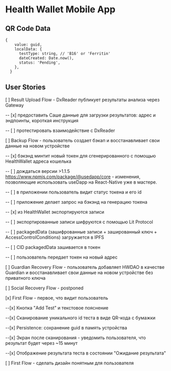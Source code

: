 # Health Wallet Mobile App

## QR Code Data

```
{
    value: guid,
    localData: {
      testType: string, // 'B16' or 'Ferritin'
      dateCreated: Date.now(),
      status: 'Pending',
    },
  }
```

## User Stories

[ ] Result Upload Flow - DxReader публикует результаты анализа через Gateway

-- [x] предоставить Саше данные для загрузки результатов: адрес и эндпоинты, короткая инструкция

-- [ ] протестировать взаимодействие с DxReader

[ ] Backup Flow - пользователь создает бэкап и восстанавливает свои данные на новом устройстве

-- [x] бэкэнд минтит новый токен для сгенерированного с помощью HealthWallet адреса кошелька

-- [ ] дождаться версии >1.1.5 https://www.npmjs.com/package/@usedapp/core - изменения, позволяющие использовать useDapp на React-Native уже в мастере.

-- [ ] в приложении пользователь видит статус токена и его id

-- [ ] приложение делает запрос на бэкэнд на генерацию токена

-- [x] из HealthWallet экспортируются записи

-- [ ] экспортированные записи шифруются с помощью Lit Protocol

-- [ ] packagedData (зашифрованные записи + зашированный ключ + AccessControlConditions) загружается в IPFS

-- [ ] CID packagedData зашивается в токен

-- [ ] пользователь передает токен на новый адрес

[ ] Guardian Recovery Flow - пользователь добавляет HWDAO в качестве Guardian и восстанавливает свои данные на новом устройстве без приватного ключа

[ ] Social Recovery Flow - postponed



[x] First Flow - первое, что видит пользователь

--[x] Кнопка "Add Test" и текстовое пояснение

--[x] Сканирование уникального id теста в виде QR-кода с бумажки

--[x] Persistence: сохранение guid в память устройства

--[x] Экран после сканирования - уведомить пользователя, что результат будет через ~15 минут

--[x] Отображение результата теста в состоянии "Ожидание результата"

[ ] First Flow - сделать дизайн понятным для пользователя